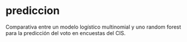 # prediccion
Comparativa entre un modelo logístico multinomial y uno random forest para la predicción del voto en encuestas del CIS.
